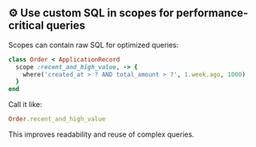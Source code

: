 ## ⚙️ Use custom SQL in scopes for performance-critical queries

Scopes can contain raw SQL for optimized queries:

```ruby
class Order < ApplicationRecord
  scope :recent_and_high_value, -> {
    where('created_at > ? AND total_amount > ?', 1.week.ago, 1000)
  }
end
```

Call it like:

```ruby
Order.recent_and_high_value
```

This improves readability and reuse of complex queries.